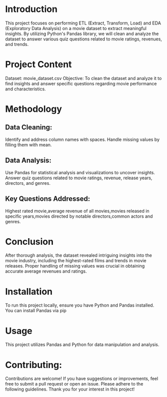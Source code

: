 # Introduction

This project focuses on performing ETL (Extract, Transform, Load) and EDA (Exploratory Data Analysis) on a movie dataset to extract meaningful insights. By utilizing Python's Pandas library, we will clean and analyze the dataset to answer various quiz questions related to movie ratings, revenues, and trends.

# Project Content

Dataset: movie_dataset.csv 
Objective: To clean the dataset and analyze it to find insights and answer specific questions regarding movie performance and characteristics.

# Methodology

## Data Cleaning:
Identify and address column names with spaces.
Handle missing values by filling them with mean.

## Data Analysis:
Use Pandas for statistical analysis and visualizations to uncover insights.
Answer quiz questions related to movie ratings, revenue, release years, directors, and genres.

## Key Questions Addressed:
Highest rated movie,average revenue of all movies,movies released in specific years,movies directed by notable directors,common actors and genres.

# Conclusion
After thorough analysis, the dataset revealed intriguing insights into the movie industry, including the highest-rated films and trends in movie releases. Proper handling of missing values was crucial in obtaining accurate average revenues and ratings.

# Installation
To run this project locally, ensure you have Python and Pandas installed. You can install Pandas via pip

# Usage
This project utilizes Pandas and Python for data manipulation and analysis.

# Contributing:
Contributions are welcome! If you have suggestions or improvements, feel free to submit a pull request or open an issue. Please adhere to the following guidelines.
Thank you for your interest in this project!
